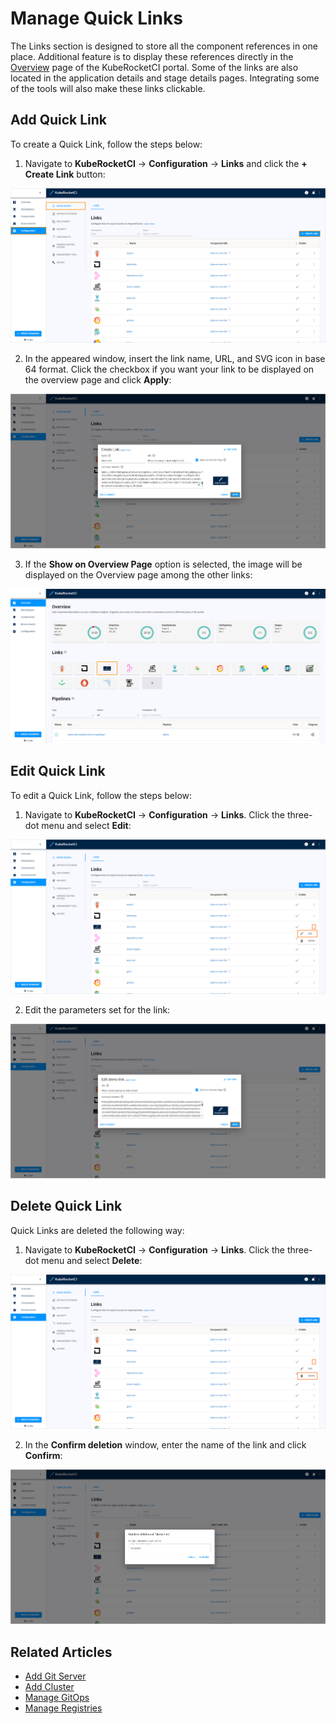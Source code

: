 # Manage Quick Links

The Links section is designed to store all the component references in one place. Additional feature is to display these references directly in the [Overview](index.md) page of the KubeRocketCI portal. Some of the links are also located in the application details and stage details pages. Integrating some of the tools will also make these links clickable.

## Add Quick Link

To create a Quick Link, follow the steps below:

1. Navigate to **KubeRocketCI** -> **Configuration** -> **Links** and click the **+ Create Link** button:

  ![Links section](../assets/user-guide/links_section.png "Links section")

2. In the appeared window, insert the link name, URL, and SVG icon in base 64 format. Click the checkbox if you want your link to be displayed on the overview page and click **Apply**:

  ![Create reference menu](../assets/user-guide/create_link_menu.png "Create reference menu")

3. If the **Show on Overview Page** option is selected, the image will be displayed on the Overview page among the other links:

  ![Added link](../assets/user-guide/links_on_the_overview.png "Added link")

## Edit Quick Link

To edit a Quick Link, follow the steps below:

1. Navigate to **KubeRocketCI** -> **Configuration** -> **Links**. Click the three-dot menu and select **Edit**:

  ![Edit link button](../assets/user-guide/edit_link_button.png "Edit link button")

2. Edit the parameters set for the link:

  ![Edit link menu](../assets/user-guide/edit_link_menu.png "Edit link menu")

## Delete Quick Link

Quick Links are deleted the following way:

1. Navigate to **KubeRocketCI** -> **Configuration** -> **Links**. Click the three-dot menu and select **Delete**:

  ![Delete link button](../assets/user-guide/delete_link_button.png "Delete link button")

2. In the **Confirm deletion** window, enter the name of the link and click **Confirm**:

  ![Delete link menu](../assets/user-guide/delete_link_menu.png "Delete link menu")

## Related Articles

* [Add Git Server](add-git-server.md)
* [Add Cluster](add-cluster.md)
* [Manage GitOps](gitops.md)
* [Manage Registries](manage-container-registries.md)
